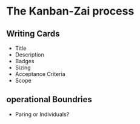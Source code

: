 # The Kanban-Zai process

## Writing Cards

* Title
* Description
* Badges
* Sizing
* Acceptance Criteria
* Scope


## operational Boundries

* Paring or Individuals?
